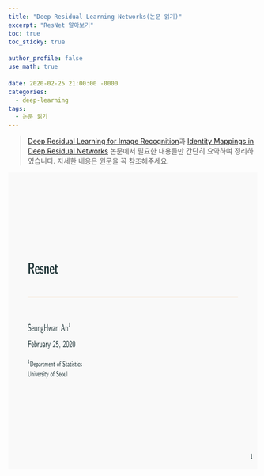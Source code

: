```yaml
---
title: "Deep Residual Learning Networks(논문 읽기)"
excerpt: "ResNet 알아보기"
toc: true
toc_sticky: true

author_profile: false
use_math: true

date: 2020-02-25 21:00:00 -0000
categories: 
  - deep-learning
tags:
  - 논문 읽기
---
```


> [Deep Residual Learning for Image Recognition](https://arxiv.org/pdf/1512.03385.pdf)과 [Identity Mappings in Deep Residual Networks](https://arxiv.org/pdf/1603.05027.pdf) 논문에서 필요한 내용들만 간단히 요약하여 정리하였습니다. 자세한 내용은 원문을 꼭 참조해주세요.

<center><img  src="https://github.com/an-seunghwan/an-seunghwan.github.io/blob/master/assets/img/resnet_1.png?raw=true" width="700"  height="600"></center>




<!--stackedit_data:
eyJoaXN0b3J5IjpbLTIxMDUxOTAyNTksLTI1OTgyNDA4M119
-->
